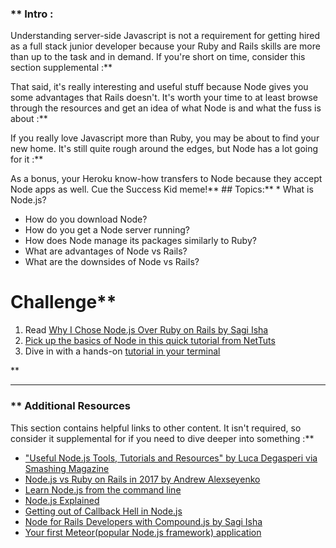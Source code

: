 ### ** Intro :
>
Understanding server-side Javascript is not a requirement for getting hired as a full stack junior developer because your Ruby and Rails skills are more than up to the task and in demand.  If you're short on time, consider this section supplemental :**

That said, it's really interesting and useful stuff because Node gives you some advantages that Rails doesn't.  It's worth your time to at least browse through the resources and get an idea of what Node is and what the fuss is about :**

If you really love Javascript more than Ruby, you may be about to find your new home.  It's still quite rough around the edges, but Node has a lot going for it :**

As a bonus, your Heroku know-how transfers to Node because they accept Node apps as well.  Cue the Success Kid meme!** ## Topics:** * What is Node.js?
* How do you download Node?
* How do you get a Node server running?
* How does Node manage its packages similarly to Ruby?
* What are advantages of Node vs Rails?
* What are the downsides of Node vs Rails?
# Challenge** <div class="lesson-content__panel" markdown="1">
1. Read [Why I Chose Node.js Over Ruby on Rails by Sagi Isha](https://medium.com/what-i-learned-building/905b0d7d15c3)
2. [Pick up the basics of Node in this quick tutorial from NetTuts](http://net.tutsplus.com/tutorials/javascript-ajax/node-js-for-beginners/)
3. Dive in with a hands-on [tutorial in your terminal](https://github.com/workshopper/learnyounode)
</div>** 

---


### ** Additional Resources
This section contains helpful links to other content. It isn't required, so consider it supplemental for if you need to dive deeper into something :**



* ["Useful Node.js Tools, Tutorials and Resources" by Luca Degasperi via Smashing Magazine](http://coding.smashingmagazine.com/2011/09/16/useful-node-js-tools-tutorials-and-resources/)
* [Node.js vs Ruby on Rails in 2017 by Andrew Alexseyenko](http://blog.techmagic.co/nodejs-vs-ruby-on-rails-comparison-2017-which-is-the-best-for-web-development/)
* [Learn Node.js from the command line](https://github.com/rvagg/learnyounode)
* [Node.js Explained](http://kunkle.org/nodejs-explained-pres/)
* [Getting out of Callback Hell in Node.js](http://strongloop.com/strongblog/node-js-callback-hell-promises-generators/)
* [Node for Rails Developers with Compound.js by Sagi Isha](https://medium.com/what-i-learned-building/e490fb9c0c73)
* [Your first Meteor(popular Node.js framework) application](http://meteortips.com/book/)
